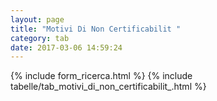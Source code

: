 ```yaml
---
layout: page
title: "Motivi Di Non Certificabilit "
category: tab
date: 2017-03-06 14:59:24
---
```


{% include form_ricerca.html %}
{% include tabelle/tab_motivi_di_non_certificabilit_.html %}


